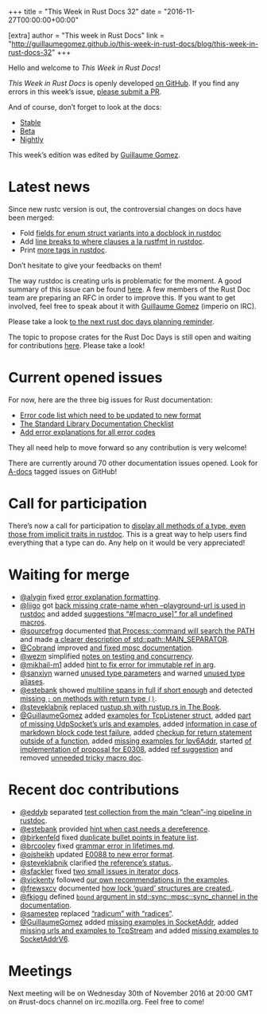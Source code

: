 +++
title = "This Week in Rust Docs 32"
date = "2016-11-27T00:00:00+00:00"

[extra]
author = "This week in Rust Docs"
link = "http://guillaumegomez.github.io/this-week-in-rust-docs/blog/this-week-in-rust-docs-32"
+++
<p>Hello and welcome to <em>This Week in Rust Docs</em>!</p>

<p><em>This Week in Rust Docs</em> is openly developed <a href="https://github.com/GuillaumeGomez/this-week-in-rust-docs">on GitHub</a>.
If you find any errors in this week’s issue, <a href="https://github.com/GuillaumeGomez/this-week-in-rust-docs/pulls">please submit a PR</a>.</p>

<p>And of course, don’t forget to look at the docs:</p>

<ul>
  <li><a href="https://doc.rust-lang.org/">Stable</a></li>
  <li><a href="http://doc.rust-lang.org/beta/">Beta</a></li>
  <li><a href="http://doc.rust-lang.org/nightly/">Nightly</a></li>
</ul>

<p>This week’s edition was edited by <a href="https://github.com/GuillaumeGomez">Guillaume Gomez</a>.</p>

<h1 id="latest-news">Latest news</h1>

<p>Since new rustc version is out, the controversial changes on docs have been merged:</p>

<ul>
  <li>Fold <a href="https://github.com/rust-lang/rust/pull/37728">fields for enum struct variants into a docblock in rustdoc</a></li>
  <li>Add <a href="https://github.com/rust-lang/rust/pull/37190">line breaks to where clauses a la rustfmt in rustdoc</a>.</li>
  <li>Print <a href="https://github.com/rust-lang/rust/pull/37134">more tags in rustdoc</a>.</li>
</ul>

<p>Don’t hesitate to give your feedbacks on them!</p>

<p>The way rustdoc is creating urls is problematic for the moment. A good summary of this issue can be found <a href="https://github.com/rust-lang/rust/issues/36417">here</a>. A few members of the Rust Doc team are preparing an RFC in order to improve this. If you want to get involved, feel free to speak about it with <a href="https://github.com/GuillaumeGomez">Guillaume Gomez</a> (imperio on IRC).</p>

<p>Please take a look <a href="https://users.rust-lang.org/t/reminder-planning-the-next-rust-doc-days/6901">to the next rust doc days planning reminder</a>.</p>

<p>The topic to propose crates for the Rust Doc Days is still open and waiting for contributions <a href="https://users.rust-lang.org/t/call-for-proposals-for-next-rust-doc-days-crates/6685">here</a>. Please take a look!</p>

<h1 id="current-opened-issues">Current opened issues</h1>

<p>For now, here are the three big issues for Rust documentation:</p>

<ul>
  <li><a href="https://github.com/rust-lang/rust/issues/35233">Error code list which need to be updated to new format</a></li>
  <li><a href="https://github.com/rust-lang/rust/issues/29329">The Standard Library Documentation Checklist</a></li>
  <li><a href="https://github.com/rust-lang/rust/issues/32777">Add error explanations for all error codes</a></li>
</ul>

<p>They all need help to move forward so any contribution is very welcome!</p>

<p>There are currently around 70 other documentation issues opened. Look for <a href="https://github.com/rust-lang/rust/issues?q=is%3Aopen+is%3Aissue+label%3AA-docs">A-docs</a> tagged issues on GitHub!</p>

<h1 id="call-for-participation">Call for participation</h1>

<p>There’s now a call for participation to <a href="https://github.com/rust-lang/rust/issues/33772">display all methods of a type, even those from implicit traits in rustdoc</a>. This is a great way to help users find everything that a type can do. Any help on it would be very appreciated!</p>

<h1 id="waiting-for-merge">Waiting for merge</h1>

<ul>
  <li><a href="https://github.com/alygin">@alygin</a> fixed <a href="https://github.com/rust-lang/rust/pull/38007">error explanation formatting</a>.</li>
  <li><a href="https://github.com/liigo">@liigo</a> got <a href="https://github.com/rust-lang/rust/pull/37911">back missing crate-name when –playground-url is used in rustdoc</a> and added <a href="https://github.com/rust-lang/rust/pull/37910">suggestions “#[macro_use]” for all undefined macros</a>.</li>
  <li><a href="https://github.com/sourcefrog">@sourcefrog</a> documented <a href="https://github.com/rust-lang/rust/pull/38018">that Process::command will search the PATH</a> and made <a href="https://github.com/rust-lang/rust/pull/38019">a clearer description of std::path::MAIN_SEPARATOR</a>.</li>
  <li><a href="https://github.com/Cobrand">@Cobrand</a> improved <a href="https://github.com/rust-lang/rust/pull/37941">and fixed mpsc documentation</a>.</li>
  <li><a href="https://github.com/wezm">@wezm</a> simplified <a href="https://github.com/rust-lang/rust/pull/38013">notes on testing and concurrency</a>.</li>
  <li><a href="https://github.com/mikhail-m1">@mikhail-m1</a> added <a href="https://github.com/rust-lang/rust/pull/37863">hint to fix error for immutable ref in arg</a>.</li>
  <li><a href="https://github.com/sanxiyn">@sanxiyn</a> warned <a href="https://github.com/rust-lang/rust/pull/37946">unused type parameters</a> and warned <a href="https://github.com/rust-lang/rust/pull/37631">unused type aliases</a>.</li>
  <li><a href="https://github.com/estebank">@estebank</a> showed <a href="https://github.com/rust-lang/rust/pull/37369">multiline spans in full if short enough</a> and detected <a href="https://github.com/rust-lang/rust/pull/36409">missing <code class="highlighter-rouge">;</code> on methods with return type <code class="highlighter-rouge">()</code></a>.</li>
  <li><a href="https://github.com/steveklabnik">@steveklabnik</a> replaced <a href="https://github.com/rust-lang/rust/pull/37934">rustup.sh with rustup.rs in The Book</a>.</li>
  <li><a href="https://github.com/GuillaumeGomez">@GuillaumeGomez</a> added <a href="https://github.com/rust-lang/rust/pull/37983">examples for TcpListener struct</a>, added <a href="https://github.com/rust-lang/rust/pull/38020">part of missing UdpSocket’s urls and examples</a>, added <a href="https://github.com/rust-lang/rust/pull/36320">information in case of markdown block code test failure</a>, added <a href="https://github.com/rust-lang/rust/pull/37780">checkup for return statement outside of a function</a>, added <a href="https://github.com/rust-lang/rust/pull/37859">missing examples for Ipv6Addr</a>, started <a href="https://github.com/rust-lang/rust/pull/37388">of implementation of proposal for E0308</a>, added <a href="https://github.com/rust-lang/rust/pull/37658">ref suggestion</a> and removed <a href="https://github.com/rust-lang/rust/pull/37870">unneeded tricky macro doc</a>.</li>
</ul>

<h1 id="recent-doc-contributions">Recent doc contributions</h1>

<ul>
  <li><a href="https://github.com/eddyb">@eddyb</a> separated <a href="https://github.com/rust-lang/rust/pull/37890">test collection from the main “clean”-ing pipeline in rustdoc</a>.</li>
  <li><a href="https://github.com/estebank">@estebank</a> provided <a href="https://github.com/rust-lang/rust/pull/37442">hint when cast needs a dereference</a>.</li>
  <li><a href="https://github.com/birkenfeld">@birkenfeld</a> fixed <a href="https://github.com/rust-lang/rust/pull/37876">duplicate bullet points in feature list</a>.</li>
  <li><a href="https://github.com/brcooley">@brcooley</a> fixed <a href="https://github.com/rust-lang/rust/pull/37840">grammar error in lifetimes.md</a>.</li>
  <li><a href="https://github.com/ojsheikh">@ojsheikh</a> updated <a href="https://github.com/rust-lang/rust/pull/37835">E0088 to new error format</a>.</li>
  <li><a href="https://github.com/steveklabnik">@steveklabnik</a> clarified <a href="https://github.com/rust-lang/rust/pull/37836">the reference’s status.</a>.</li>
  <li><a href="https://github.com/sfackler">@sfackler</a> fixed <a href="https://github.com/rust-lang/rust/pull/37963">two small issues in iterator docs</a>.</li>
  <li><a href="https://github.com/vickenty">@vickenty</a> followed <a href="https://github.com/rust-lang/rust/pull/38001">our own recommendations in the examples</a>.</li>
  <li><a href="https://github.com/frewsxcv">@frewsxcv</a> documented <a href="https://github.com/rust-lang/rust/pull/38010">how lock ‘guard’ structures are created.</a>.</li>
  <li><a href="https://github.com/fkjogu">@fkjogu</a> defined <a href="https://github.com/rust-lang/rust/pull/37978"><code class="highlighter-rouge">bound</code> argument in std::sync::mpsc::sync_channel in the documentation</a>.</li>
  <li><a href="https://github.com/samestep">@samestep</a> replaced <a href="https://github.com/rust-lang/rust/pull/37961">“radicum” with “radices”</a>.</li>
  <li><a href="https://github.com/GuillaumeGomez">@GuillaumeGomez</a> added <a href="https://github.com/rust-lang/rust/pull/37880">missing examples in SocketAddr</a>, added <a href="https://github.com/rust-lang/rust/pull/38004">missing urls and examples to TcpStream</a> and added <a href="https://github.com/rust-lang/rust/pull/37962">missing examples to SocketAddrV6</a>.</li>
</ul>

<h1 id="meetings">Meetings</h1>

<p>Next meeting will be on Wednesday 30th of November 2016 at 20:00 GMT on #rust-docs channel on irc.mozilla.org. Feel free to come!</p>